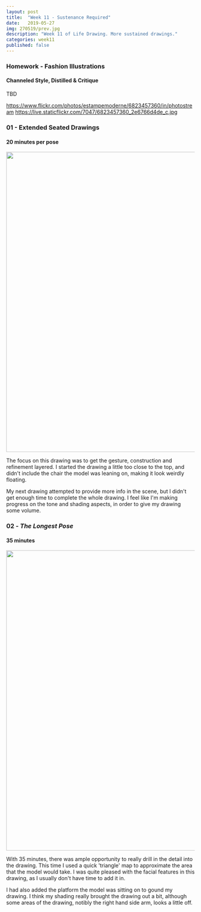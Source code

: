 ```yaml
---
layout: post
title:  "Week 11 - Sustenance Required"
date:   2019-05-27
img: 270519/prev.jpg
description: "Week 11 of Life Drawing. More sustained drawings."
categories: week11
published: false
---
```


### Homework - Fashion Illustrations 
#### Channeled Style, Distilled & Critique

TBD

https://www.flickr.com/photos/estampemoderne/6823457360/in/photostream
https://live.staticflickr.com/7047/6823457360_2e6766d4de_c.jpg

### 01 - Extended Seated Drawings
#### 20 minutes per pose

<p align="center">
    <img src="/dogeings/assets/img/270519/27.5-p1.jpg" width="800"/>
</p>

The focus on this drawing was to get the gesture, construction and refinement layered. I started the drawing a little too close to the top, and didn't include the chair the model was leaning on, making it look weirdly floating.

My next drawing attempted to provide more info in the scene, but I didn't get enough time to complete the whole drawing. I feel like I'm making progress on the tone and shading aspects, in order to give my drawing some volume.

### 02 - *The Longest Pose*
#### 35 minutes

<p align="center">
    <img src="/dogeings/assets/img/270519/27.5-p2.jpg" width="800"/>
</p>

With 35 minutes, there was ample opportunity to really drill in the detail into the drawing. This time I used a quick 'triangle' map to approximate the area that the model would take. I was quite pleased with the facial features in this drawing, as I usually don't have time to add it in.

I had also added the platform the model was sitting on to gound my drawing. I think my shading really brought the drawing out a bit, although some areas of the drawing, notibly the right hand side arm, looks a little off.